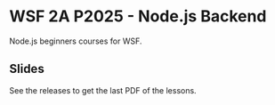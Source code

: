 # WSF 2A P2025 - Node.js Backend

Node.js beginners courses for WSF.

## Slides

See the releases to get the last PDF of the lessons.
